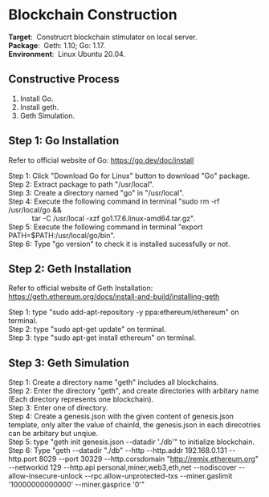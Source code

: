 # **Blockchain Construction**
**Target**:&nbsp; Construcrt blockchain stimulator on local server.  
**Package**:&nbsp; Geth: 1.10; Go: 1.17.  
**Environment**:&nbsp; Linux Ubuntu 20.04.
## **Constructive Process**
1. Install Go.  
2. Install geth.
3. Geth Simulation.
## **Step 1: Go Installation**
Refer to official website of Go: https://go.dev/doc/install  
  
Step 1: Click "Download Go for Linux" button to download "Go" package.      
Step 2: Extract package to path "/usr/local".    
Step 3: Create a directory named "go" in "/usr/local".    
Step 4: Execute the following command in terminal "sudo rm -rf /usr/local/go &&  
&emsp; &emsp; &ensp; tar -C /usr/local -xzf go1.17.6.linux-amd64.tar.gz".  
Step 5: Execute the following command in terminal "export PATH=$PATH:/usr/local/go/bin".    
Step 6: Type "go version" to check it is installed sucessfully or not.     

## **Step 2: Geth Installation**
Refer to official website of Geth Installation: https://geth.ethereum.org/docs/install-and-build/installing-geth 
  
Step 1: type "sudo add-apt-repository -y ppa:ethereum/ethereum" on terminal.  
Step 2: type "sudo apt-get update" on terminal.  
Step 3: type "sudo apt-get install ethereum" on terminal.

## **Step 3: Geth Simulation**
Step 1: Create a directory name "geth" includes all blockchains.  
Step 2: Enter the directory "geth", and create directories with arbitary name (Each directory represents one blockchain).  
Step 3: Enter one of directory.  
Step 4: Create a genesis.json with the given content of genesis.json template, only alter the value of chainId, the genesis.json in each  direcotries can be arbitary but unqiue.  
Step 5: type "geth init genesis.json --datadir './db'" to initialize blockchain.  
Step 6: Type "geth --datadir "./db" --http --http.addr 192.168.0.131 --http.port 8029 --port 30329 --http.corsdomain "http://remix.ethereum.org" --networkid 129 --http.api personal,miner,web3,eth,net --nodiscover --allow-insecure-unlock --rpc.allow-unprotected-txs --miner.gaslimit '10000000000000' --miner.gasprice '0'"  
